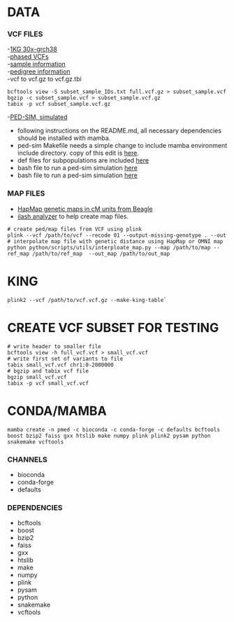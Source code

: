 # DATA
### VCF FILES
-[1KG 30x-grch38](https://www.internationalgenome.org/data-portal/data-collection/30x-grch38)<br>
-[phased VCFs](http://ftp.1000genomes.ebi.ac.uk/vol1/ftp/data_collections/1000G_2504_high_coverage/working/20220422_3202_phased_SNV_INDEL_SV/)<br>
-[sample information](https://www.internationalgenome.org/api/beta/sample/_search/igsr-1000%20genomes%2030x%20on%20grch38.tsv.tsv)<br>
-[pedigree information](http://ftp.1000genomes.ebi.ac.uk/vol1/ftp/data_collections/1000G_2504_high_coverage/working/1kGP.3202_samples.pedigree_info.txt)<br>
-vcf to vcf.gz to vcf.gz.tbi
```
bcftools view -S subset_sample_IDs.txt full.vcf.gz > subset_sample.vcf
bgzip -c subset_sample.vcf > subset_sample.vcf.gz
tabix -p vcf subset_sample.vcf.gz
```
-[PED-SIM, simulated](https://github.com/williamslab/ped-sim)
- following instructions on the README.md, all necessary dependencies should be installed with mamba.<br>
- ped-sim Makefile needs a simple change to include mamba environment include directory. copy of this edit is [here](https://github.com/kristen-schneider/precision-medicine/tree/main/notes/Makefile).<br>
- def files for subpopulations are included [here](https://github.com/kristen-schneider/precision-medicine/tree/main/notes/def_files)
- bash file to run a ped-sim simulation [here](https://github.com/kristen-schneider/precision-medicine/tree/main/notes/def_files)
- bash file to run a ped-sim simulation [here](https://github.com/kristen-schneider/precision-medicine/tree/main/notes/run_ped-sim.sh)
### MAP FILES
- [HapMap genetic maps in cM units from Beagle](https://bochet.gcc.biostat.washington.edu/beagle/genetic_maps/plink.GRCh38.map.zip)<br>
- [ilash analyzer](https://github.com/roohy/ilash_analyzer/blob/master/interpolate_maps.py) to help create map files.<br>
```
# create ped/map files from VCF using plink
plink --vcf /path/to/vcf --recode 01 --output-missing-genotype . --out
# interpolate map file with genetic distance using HapMap or OMNI map
python python/scripts/utils/interploate_map.py --map /path/to/map --ref_map /path/to/ref_map  --out_map /path/to/out_map
```

# KING
```
plink2 --vcf /path/to/vcf.vcf.gz --make-king-table`
```

# CREATE VCF SUBSET FOR TESTING
```
# write header to smaller file
bcftools view -h full_vcf.vcf > small_vcf.vcf 
# write first set of variants to file
tabix small_vcf.vcf chr1:0-2000000
# bgzip and tabix vcf file
bgzip small_vcf.vcf
tabix -p vcf small_vcf.vcf
```
# CONDA/MAMBA 
```
mamba create -n pmed -c bioconda -c conda-forge -c defaults bcftools boost bzip2 faiss gxx htslib make numpy plink plink2 pysam python snakemake vcftools
```
### CHANNELS
- bioconda
- conda-forge
- defaults
### DEPENDENCIES
- bcftools
- boost
- bzip2
- faiss
- gxx
- htslib
- make
- numpy
- plink
- pysam
- python
- snakemake
- vcftools
